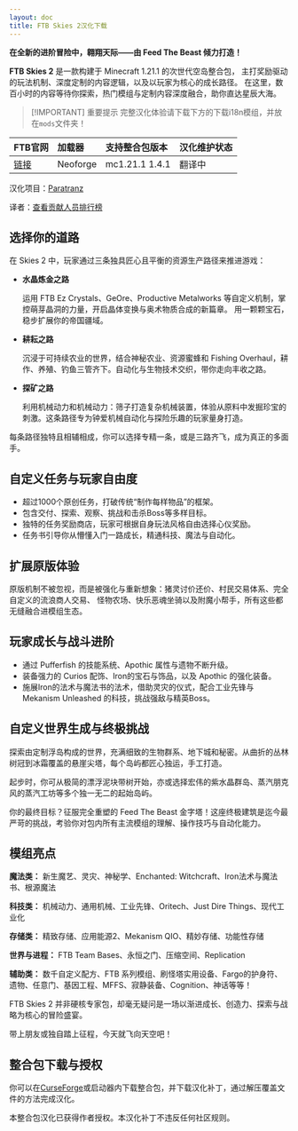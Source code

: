 ```yaml
---
layout: doc
title: FTB Skies 2汉化下载
---
```


**在全新的进阶冒险中，翱翔天际——由 Feed The Beast 倾力打造！**

**FTB Skies 2** 是一款构建于 Minecraft 1.21.1 的次世代空岛整合包，
主打奖励驱动的玩法机制、深度定制的内容逻辑，以及以玩家为核心的成长路径。
在这里，数百小时的内容等待你探索，热门模组与定制内容深度融合，助你直达星辰大海。

> [!IMPORTANT] 重要提示
> 完整汉化体验请下载下方的下载i18n模组，并放在`mods`文件夹！

<DownloadLinks :methods="[
  { id: 'lanzou', text: '下载汉化', icon: '/imgs/svg/lanzou.svg', link: '/doing' },
  { id: 'curseforge', text: '下载i18n模组', icon: '/imgs/svg/curseforge.svg', link: 'https://www.curseforge.com/api/v1/mods/297404/files/6351071/download' },
  { id: 'github', text: 'Github仓库', icon: '/imgs/svg/github.svg', link: 'https://github.com/VM-Chinese-translate-group/FTB-Skies-2-Chinese' },
  { id: 'lazy', text: '懒汉下载', icon: '/imgs/logo/logo_64.png', link: '/doing' }
]" />

| FTB官网                                                         | 加载器   | 支持整合包版本 | 汉化维护状态 |
| :-------------------------------------------------------------- | :------- | :------------- | :----------- |
| [链接](https://www.feed-the-beast.com/modpacks/129-ftb-skies-2) | Neoforge | mc1.21.1 1.4.1 | 翻译中       |

汉化项目：[Paratranz](https://paratranz.cn/projects/15051)

译者：[查看贡献人员排行榜](https://paratranz.cn/projects/15051/leaderboard)

## 选择你的道路

在 Skies 2 中，玩家通过三条独具匠心且平衡的资源生产路径来推进游戏：

- **水晶炼金之路**

  运用 FTB Ez Crystals、GeOre、Productive Metalworks 等自定义机制，掌控萌芽晶洞的力量，开启晶体变换与奥术物质合成的新篇章。
  用一颗颗宝石，稳步扩展你的帝国疆域。

- **耕耘之路**

  沉浸于可持续农业的世界，结合神秘农业、资源蜜蜂和 Fishing Overhaul，耕作、养殖、钓鱼三管齐下。自动化与生物技术交织，带你走向丰收之路。

- **探矿之路**

  利用机械动力和机械动力：筛子打造复杂机械装置，体验从原料中发掘珍宝的刺激。这条路径专为钟爱机械自动化与探险乐趣的玩家量身打造。

每条路径独特且相辅相成，你可以选择专精一条，或是三路齐飞，成为真正的多面手。

## 自定义任务与玩家自由度

- 超过1000个原创任务，打破传统“制作每样物品”的框架。
- 包含交付、探索、观察、挑战和击杀Boss等多样目标。
- 独特的任务奖励商店，玩家可根据自身玩法风格自由选择心仪奖励。
- 任务书引导你从懵懂入门一路成长，精通科技、魔法与自动化。

## 扩展原版体验

原版机制不被忽视，而是被强化与重新想象：猪灵讨价还价、村民交易体系、完全自定义的流浪商人交易、
怪物农场、快乐恶魂坐骑以及附魔小帮手，所有这些都无缝融合进模组生态。

## 玩家成长与战斗进阶

- 通过 Pufferfish 的技能系统、Apothic 属性与遗物不断升级。
- 装备强力的 Curios 配饰、Iron的宝石与饰品，以及 Apothic 的强化装备。
- 施展Iron的法术与魔法书的法术，借助灵灾的仪式，配合工业先锋与 Mekanism Unleashed 的科技，挑战强敌与精英Boss。

## 自定义世界生成与终极挑战

探索由定制浮岛构成的世界，充满细致的生物群系、地下城和秘密。从曲折的丛林树冠到冰霜覆盖的悬崖尖塔，每个岛屿都匠心独运，手工打造。

起步时，你可从极简的漂浮泥块带树开始，亦或选择宏伟的紫水晶群岛、蒸汽朋克风的蒸汽工坊等多个独一无二的起始岛屿。

你的最终目标？征服完全重塑的 Feed The Beast 金字塔！这座终极建筑是迄今最严苛的挑战，考验你对包内所有主流模组的理解、操作技巧与自动化能力。

## 模组亮点

**魔法类：** 新生魔艺、灵灾、神秘学、Enchanted: Witchcraft、Iron法术与魔法书、根源魔法

**科技类：** 机械动力、通用机械、工业先锋、Oritech、Just Dire Things、现代工业化

**存储类：** 精致存储、应用能源2、Mekanism QIO、精妙存储、功能性存储

**世界与进程：** FTB Team Bases、永恒之门、压缩空间、Replication

**辅助类：** 数千自定义配方、FTB 系列模组、刷怪塔实用设备、Fargo的护身符、遗物、任意门、基因工程、MFFS、寂静装备、Cognition、神话等等！

FTB Skies 2 并非硬核专家包，却毫无疑问是一场以渐进成长、创造力、探索与战略为核心的冒险盛宴。

带上朋友或独自踏上征程，今天就飞向天空吧！

## 整合包下载与授权

你可以在[CurseForge](https://www.curseforge.com/minecraft/modpacks/ftb-oceanblock-2)或启动器内下载整合包，并下载汉化补丁，通过解压覆盖文件的方法完成汉化。

本整合包汉化已获得作者授权。本汉化补丁不违反任何社区规则。

<DocSupport />
